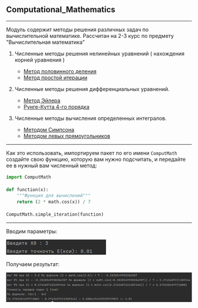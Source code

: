Computational_Mathematics
---
---
Модуль содержит методы решения различных задач по 
вычислительной математике. Рассчитан на 2-3 курс
по предмету "Вычислительная математика"

1. Численные методы решения нелинейных уравнений ( нахождения корней уравнения )
   
   - [Метод половинного деления](ComputMath/root/half_division.py)
   - [Метод простой итерации](ComputMath/root/simple_iteration.py)

2. Численные методы решения дифференциальных уравнений.
   
   - [Метод Эйлера](ComputMath/differential/euler.py)
   - [Рунге-Кутта 4-го порядка](ComputMath/differential/runge_kutt.py)
   
3. Численные методы вычисления определенных интегралов.
   
   - [Методом Симпсона](ComputMath/integral/simpson.py)
   - [Методом левых прямоугольников](ComputMath/integral/left_rectangles.py)

---

Как это использовать, импортируем пакет по его имени `ComputMath`
создайте свою функцию, которую вам нужно подсчитать, и передайте 
ее в нужный вам численный метод:

```python
import ComputMath

def function(x):
    """Функция для вычислений"""
    return (2 * math.cos(x)) / 7

ComputMath.simple_iteration(function)
```
---

Вводим параметры:

![Вводим нужные значения](img/1.png "Рабочая БД")

Получаем результат:

![Результат подсчета](img/2.png "Рабочая БД")
